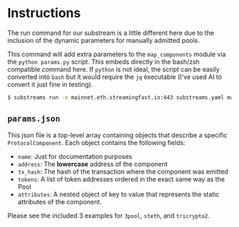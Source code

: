 # Instructions

The run command for our substream is a little different here due to the inclusion of the dynamic parameters for manually admitted pools.

This command will add extra parameters to the `map_components` module via the `python params.py` script. This embeds directly in the bash/zsh compatible command here. If `python` is not ideal, the script can be easily converted into `bash` but it would require the `jq` executable (I've used AI to convert it just fine in testing).

```bash
$ substreams run -e mainnet.eth.streamingfast.io:443 substreams.yaml map_protocol_changes --start-block 11507454 --stop-block +100 -p map_components=`python params.py`
```

## `params.json`

This json file is a top-level array containing objects that describe a specific `ProtocolComponent`. Each object contains the following fields:

- `name`: Just for documentation purposes
- `address`: The **lowercase** address of the component
- `tx_hash`: The hash of the transaction where the component was emitted
- `tokens`: A list of token addresses ordered in the exact same way as the Pool
- `attributes`: A nested object of key to value that represents the static attributes of the component.

Please see the included 3 examples for `3pool`, `steth`, and `tricrypto2`.
